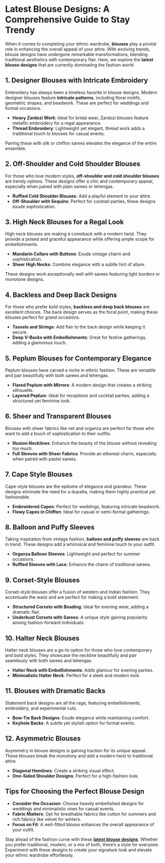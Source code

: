 # Latest Blouse Designs: A Comprehensive Guide to Stay Trendy

When it comes to completing your ethnic wardrobe, **blouses** play a pivotal role in enhancing the overall appeal of your attire. With evolving trends, blouse designs have undergone remarkable transformations, blending traditional aesthetics with contemporary flair. Here, we explore the **latest blouse designs** that are currently dominating the fashion world
## **1. Designer Blouses with Intricate Embroidery**

Embroidery has always been a timeless favorite in blouse designs. Modern designer blouses feature **intricate patterns**, including floral motifs, geometric shapes, and beadwork. These are perfect for weddings and formal occasions.

- **Heavy Zardozi Work**: Ideal for bridal wear, Zardozi blouses feature metallic embroidery for a regal appearance.  
- **Thread Embroidery**: Lightweight yet elegant, thread work adds a traditional touch to blouses for casual events.  

Pairing these with silk or chiffon sarees elevates the elegance of the entire ensemble.

## **2. Off-Shoulder and Cold Shoulder Blouses**

For those who love modern styles, **off-shoulder and cold shoulder blouses** are trendy options. These designs offer a chic and contemporary appeal, especially when paired with plain sarees or lehengas.  

- **Ruffled Cold Shoulder Blouses**: Add a playful element to your attire.  
- **Off-Shoulder with Sequins**: Perfect for cocktail parties, these designs exude sophistication.

## **3. High Neck Blouses for a Regal Look**

High neck blouses are making a comeback with a modern twist. They provide a poised and graceful appearance while offering ample scope for embellishments.

- **Mandarin Collars with Buttons**: Exude vintage charm and sophistication.  
- **Sheer High Necks**: Combine elegance with a subtle hint of allure.

These designs work exceptionally well with sarees featuring light borders or monotone designs.

## **4. Backless and Deep Back Designs**

For those who prefer bold styles, **backless and deep back blouses** are excellent choices. The back design serves as the focal point, making these blouses perfect for grand occasions.

- **Tassels and Strings**: Add flair to the back design while keeping it secure.  
- **Deep V-Backs with Embellishments**: Great for festive gatherings, adding a glamorous touch.

## **5. Peplum Blouses for Contemporary Elegance**

Peplum blouses have carved a niche in ethnic fashion. These are versatile and pair beautifully with both sarees and lehengas.

- **Flared Peplum with Mirrors**: A modern design that creates a striking silhouette.  
- **Layered Peplum**: Ideal for receptions and cocktail parties, adding a structured yet feminine look.

## **6. Sheer and Transparent Blouses**

Blouses with sheer fabrics like net and organza are perfect for those who want to add a touch of sophistication to their outfits.

- **Illusion Necklines**: Enhance the beauty of the blouse without revealing too much.  
- **Full Sleeves with Sheer Fabrics**: Provide an ethereal charm, especially when paired with pastel sarees.

## **7. Cape Style Blouses**

Cape-style blouses are the epitome of elegance and grandeur. These designs eliminate the need for a dupatta, making them highly practical yet fashionable.

- **Embroidered Capes**: Perfect for weddings, featuring intricate beadwork.  
- **Flowy Capes in Chiffon**: Ideal for casual or semi-formal gatherings.

## **8. Balloon and Puffy Sleeves**

Taking inspiration from vintage fashion, **balloon and puffy sleeves** are back in trend. These designs add a whimsical and feminine touch to your outfit.

- **Organza Balloon Sleeves**: Lightweight and perfect for summer occasions.  
- **Ruffled Sleeves with Lace**: Enhance the charm of traditional sarees.

## **9. Corset-Style Blouses**

Corset-style blouses offer a fusion of western and Indian fashion. They accentuate the waist and are perfect for making a bold statement.

- **Structured Corsets with Beading**: Ideal for evening wear, adding a dramatic flair.  
- **Underbust Corsets with Sarees**: A unique style gaining popularity among fashion-forward individuals.

## **10. Halter Neck Blouses**

Halter neck blouses are a go-to option for those who love contemporary and bold styles. They showcase the neckline beautifully and pair seamlessly with both sarees and lehengas.

- **Halter Neck with Embellishments**: Adds glamour for evening parties.  
- **Minimalistic Halter Neck**: Perfect for a sleek and modern look.

## **11. Blouses with Dramatic Backs**

Statement back designs are all the rage, featuring embellishments, embroidery, and experimental cuts.

- **Bow-Tie Back Designs**: Exude elegance while maintaining comfort.  
- **Keyhole Backs**: A subtle yet stylish option for formal events.

## **12. Asymmetric Blouses**

Asymmetry in blouse designs is gaining traction for its unique appeal. These blouses break the monotony and add a modern twist to traditional attire.

- **Diagonal Hemlines**: Create a striking visual effect.  
- **One-Sided Shoulder Designs**: Perfect for a high-fashion look.
  
## **Tips for Choosing the Perfect Blouse Design**

- **Consider the Occasion**: Choose heavily embellished designs for weddings and minimalistic ones for casual events.  
- **Fabric Matters**: Opt for breathable fabrics like cotton for summers and rich fabrics like velvet for winters.  
- **Focus on Fit**: A well-fitted blouse enhances the overall appearance of your outfit.

Stay ahead of the fashion curve with these [**latest blouse designs**](https://giadesigner.in/2024-%E0%A4%AE%E0%A5%87%E0%A4%82-%E0%A4%A8%E0%A4%B5%E0%A5%80%E0%A4%A8%E0%A4%A4%E0%A4%AE-15-%E0%A4%AD%E0%A4%BE%E0%A4%B0%E0%A5%80-%E0%A4%95%E0%A4%A2%E0%A4%BC%E0%A4%BE%E0%A4%88-%E0%A4%B5%E0%A4%BE/). Whether you prefer traditional, modern, or a mix of both, there’s a style for everyone. Experiment with these designs to create your signature look and elevate your ethnic wardrobe effortlessly.
